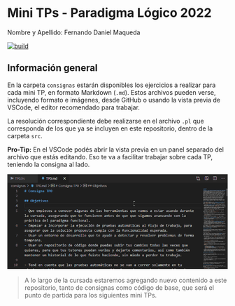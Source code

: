 # Mini TPs - Paradigma Lógico 2022

Nombre y Apellido: Fernando Daniel Maqueda

[![build](https://github.com/pdep-mit/mini-tps-logico-2022-fernandodanielmaqueda/actions/workflows/build.yml/badge.svg)](https://github.com/pdep-mit/mini-tps-logico-2022-fernandodanielmaqueda/actions/workflows/build.yml)

## Información general

En la carpeta `consignas` estarán disponibles los ejercicios a realizar para cada mini TP, en formato Markdown (`.md`). Estos archivos pueden verse, incluyendo formato e imágenes, desde GitHub o usando la vista previa de VSCode, el editor recomendado para trabajar.

La resolución correspondiente debe realizarse en el archivo `.pl` que corresponda de los que ya se incluyen en este repositorio, dentro de la carpeta `src`.

**Pro-Tip:** En el VSCode podés abrir la vista previa en un panel separado del archivo que estás editando. Eso te va a facilitar trabajar sobre cada TP, teniendo la consigna al lado.

![VSCode Vista Previa](consignas/imagenes/vscode-preview-md.gif)

> A lo largo de la cursada estaremos agregando nuevo contenido a este repositorio, tanto de consignas como código de base, que será el punto de partida para los siguientes mini TPs.
